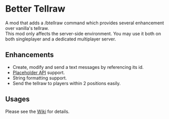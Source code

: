 # Better Tellraw
 A mod that adds a /btellraw command which provides several enhancement over vanilla's tellraw.    
 This mod only affects the server-side environment. You may use it both on both singleplayer and a dedicated multiplayer server.

## Enhancements
- Create, modify and send a text messages by referencing its id.
- [Placeholder API](https://placeholders.pb4.eu/user/default-placeholders/) support.
- String formatting support.
- Send the tellraw to players within 2 positions easily.

## Usages
Please see the [Wiki](https://github.com/Kenny-Hui/BetterTellraw/wiki) for details.